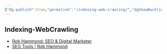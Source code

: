 ```yaml
---
{"dg-publish":true,"permalink":"/indexing-web-crawling/","dgShowBacklinks":true,"dgShowLocalGraph":true}
---
```



## Indexing-WebCrawling
- [Rob Hammond: SEO & Digital Marketer](https://robhammond.co/)
- [SEO Tools | Rob Hammond](https://robhammond.co/tools)
